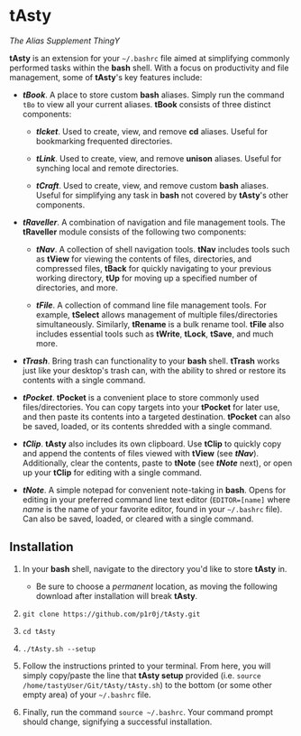 # tAsty

*The Alias Supplement ThingY*

**tAsty** is an extension for your `~/.bashrc` file aimed at simplifying commonly performed tasks within the **bash** shell. With a focus on productivity and file management, some of **tAsty**'s key features include:

*   ***tBook***. A place to store custom **bash** aliases. Simply run the command `tBo` to view all your current aliases. **tBook** consists of three distinct components:

    *   ***tIcket***. Used to create, view, and remove **cd** aliases. Useful for bookmarking frequented directories.

    *   ***tLink***. Used to create, view, and remove **unison** aliases. Useful for synching local and remote directories.

    *   ***tCraft***. Used to create, view, and remove custom **bash** aliases. Useful for simplifying any task in **bash** not covered by **tAsty**'s other components.

*   ***tRaveller***. A combination of navigation and file management tools. The **tRaveller** module consists of the following two components:

    *   ***tNav***. A collection of shell navigation tools. **tNav** includes tools such as **tView** for viewing the contents of files, directories, and compressed files, **tBack** for quickly navigating to your previous working directory, **tUp** for moving up a specified number of directories, and more.

    * ***tFile***. A collection of command line file management tools. For example, **tSelect** allows management of multiple files/directories simultaneously. Similarly, **tRename** is a bulk rename tool. **tFile** also includes essential tools such as **tWrite**, **tLock**, **tSave**, and much more.

*   ***tTrash***. Bring trash can functionality to your **bash** shell. **tTrash** works just like your desktop's trash can, with the ability to shred or restore its contents with a single command.

*   ***tPocket***. **tPocket** is a convenient place to store commonly used files/directories. You can copy targets into your **tPocket** for later use, and then paste its contents into a targeted destination. **tPocket** can also be saved, loaded, or its contents shredded with a single command.

*   ***tClip***. **tAsty** also includes its own clipboard. Use **tClip** to quickly copy and append the contents of files viewed with **tView** (see ***tNav***). Additionally, clear the contents, paste to **tNote** (see ***tNote*** next), or open up your **tClip** for editing with a single command.

*   ***tNote***. A simple notepad for convenient note-taking in **bash**. Opens for editing in your preferred command line text editor (`EDITOR=[name]` where *name* is the name of your favorite editor, found in your `~/.bashrc` file). Can also be saved, loaded, or cleared with a single command.

## Installation

1.  In your **bash** shell, navigate to the directory you'd like to store **tAsty** in.

    *   Be sure to choose a *permanent* location, as moving the following download after installation will break **tAsty**.

1.  `git clone https://github.com/p1r0j/tAsty.git`

2.  `cd tAsty`

3.  `./tAsty.sh --setup`

4.  Follow the instructions printed to your terminal. From here, you will simply copy/paste the line that **tAsty setup** provided (i.e. `source /home/tastyUser/Git/tAsty/tAsty.sh`) to the bottom (or some other empty area) of your `~/.bashrc` file.

5.  Finally, run the command `source ~/.bashrc`. Your command prompt should change, signifying a successful installation.

